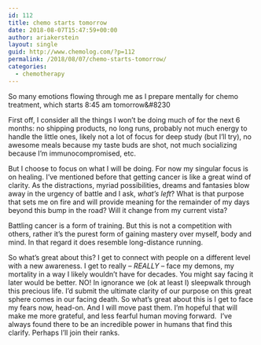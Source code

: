 ```yaml
---
id: 112
title: chemo starts tomorrow
date: 2018-08-07T15:47:59+00:00
author: ariakerstein
layout: single
guid: http://www.chemolog.com/?p=112
permalink: /2018/08/07/chemo-starts-tomorrow/
categories:
  - chemotherapy
---
```

So many emotions flowing through me as I prepare mentally for chemo treatment, which starts 8:45 am tomorrow&#8230

<!--more-->First off, I consider all the things I won&#8217;t be doing much of for the next 6 months: no shipping products, no long runs, probably not much energy to handle the little ones, likely not a lot of focus for deep study (but I&#8217;ll try), no awesome meals because my taste buds are shot, not much socializing because I&#8217;m immunocompromised, etc.

But I choose to focus on what I will be doing. For now my singular focus is on healing. I&#8217;ve mentioned before that getting cancer is like a great wind of clarity. As the distractions, myriad possibilities, dreams and fantasies blow away in the urgency of battle and I ask, _what&#8217;s left_? What is that purpose that sets me on fire and will provide meaning for the remainder of my days beyond this bump in the road? Will it change from my current vista?

Battling cancer is a form of training. But this is not a competition with others, rather it&#8217;s the purest form of gaining mastery over myself, body and mind. In that regard it does resemble long-distance running.

So what&#8217;s great about this? I get to connect with people on a different level with a new awareness. I get to really &#8211; _REALLY_ &#8211; face my demons, my mortality in a way I likely wouldn&#8217;t have for decades. You might say facing it later would be better. NO! In ignorance we (ok at least I) sleepwalk through this precious life. I&#8217;d submit the ultimate clarity of our purpose on this great sphere comes in our facing death. So what&#8217;s great about this is I get to face my fears now, head-on. And I will move past them. I&#8217;m hopeful that will make me more grateful, and less fearful human moving forward.  I&#8217;ve always found there to be an incredible power in humans that find this clarify. Perhaps I&#8217;ll join their ranks.